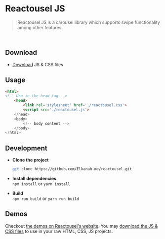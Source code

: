 # Reactousel JS

> Reactousel JS is a carousel library which supports swipe functionality among other features.

<br />

## Download

- [Download](https://reactousel.web.app/download) JS & CSS files

## Usage

```html
<html>
<!-- Use in the head tag -->
    <head>
        <link rel='stylesheet' href='./reactousel.css'>
        <script src='./reactousel.js'>
    </head>
    <body>
        <!-- body content -->
    </body>
</html>
```

## Development

- **Clone the project**<br />

  ```bash
  git clone https://github.com/Elkanah-me/reactousel.git
  ```

- **Install dependencies**<br /> `npm install` or `yarn install`

- **Build**<br /> `npm run build` or `yarn run build`

## Demos

Checkout [the demos on Reactousel's website](https://reactousel.web.app/demos). You may [download the JS & CSS files](https://reactousel.web.app/download) to use in your raw HTML, CSS, JS projects.
